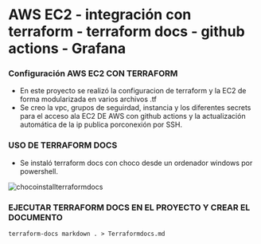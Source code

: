 # AWS EC2 - integración con terraform - terraform docs - github actions - Grafana

### Configuración AWS EC2 CON TERRAFORM 

- En este proyecto se realizó la configuracion de terraform y la EC2 de forma modularizada en varios archivos .tf
- Se creo la vpc, grupos de seguirdad, instancia y los diferentes secrets para el acceso ala EC2 DE AWS con github actions y la actualización automática de la ip publica porconexión por SSH.


### USO DE TERRAFORM DOCS
- Se instaló terraform docs con choco desde un ordenador windows por powershell.

![chocoinstallterraformdocs](https://github.com/GuidoSantiagoReta/prueba-ami/assets/46303885/10db1b23-8728-477b-ae94-a9daa4813d86)


### EJECUTAR TERRAFORM DOCS EN EL PROYECTO Y CREAR EL DOCUMENTO

```
terraform-docs markdown . > Terraformdocs.md

```
